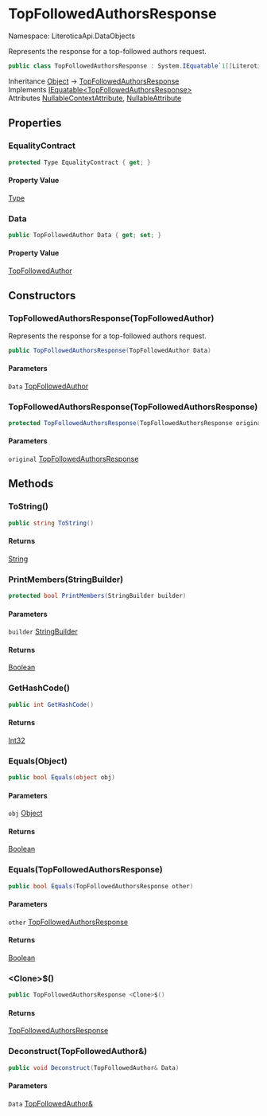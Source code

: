 # TopFollowedAuthorsResponse

Namespace: LiteroticaApi.DataObjects

Represents the response for a top-followed authors request.

```csharp
public class TopFollowedAuthorsResponse : System.IEquatable`1[[LiteroticaApi.DataObjects.TopFollowedAuthorsResponse, LiteroticaApi, Version=1.0.0.0, Culture=neutral, PublicKeyToken=null]]
```

Inheritance [Object](https://docs.microsoft.com/en-us/dotnet/api/system.object) → [TopFollowedAuthorsResponse](./literoticaapi/dataobjects/topfollowedauthorsresponse.md)<br>
Implements [IEquatable&lt;TopFollowedAuthorsResponse&gt;](https://docs.microsoft.com/en-us/dotnet/api/system.iequatable-1)<br>
Attributes [NullableContextAttribute](./system/runtime/compilerservices/nullablecontextattribute.md), [NullableAttribute](./system/runtime/compilerservices/nullableattribute.md)

## Properties

### **EqualityContract**

```csharp
protected Type EqualityContract { get; }
```

#### Property Value

[Type](https://docs.microsoft.com/en-us/dotnet/api/system.type)<br>

### **Data**

```csharp
public TopFollowedAuthor Data { get; set; }
```

#### Property Value

[TopFollowedAuthor](./literoticaapi/dataobjects/topfollowedauthor.md)<br>

## Constructors

### **TopFollowedAuthorsResponse(TopFollowedAuthor)**

Represents the response for a top-followed authors request.

```csharp
public TopFollowedAuthorsResponse(TopFollowedAuthor Data)
```

#### Parameters

`Data` [TopFollowedAuthor](./literoticaapi/dataobjects/topfollowedauthor.md)<br>

### **TopFollowedAuthorsResponse(TopFollowedAuthorsResponse)**

```csharp
protected TopFollowedAuthorsResponse(TopFollowedAuthorsResponse original)
```

#### Parameters

`original` [TopFollowedAuthorsResponse](./literoticaapi/dataobjects/topfollowedauthorsresponse.md)<br>

## Methods

### **ToString()**

```csharp
public string ToString()
```

#### Returns

[String](https://docs.microsoft.com/en-us/dotnet/api/system.string)<br>

### **PrintMembers(StringBuilder)**

```csharp
protected bool PrintMembers(StringBuilder builder)
```

#### Parameters

`builder` [StringBuilder](https://docs.microsoft.com/en-us/dotnet/api/system.text.stringbuilder)<br>

#### Returns

[Boolean](https://docs.microsoft.com/en-us/dotnet/api/system.boolean)<br>

### **GetHashCode()**

```csharp
public int GetHashCode()
```

#### Returns

[Int32](https://docs.microsoft.com/en-us/dotnet/api/system.int32)<br>

### **Equals(Object)**

```csharp
public bool Equals(object obj)
```

#### Parameters

`obj` [Object](https://docs.microsoft.com/en-us/dotnet/api/system.object)<br>

#### Returns

[Boolean](https://docs.microsoft.com/en-us/dotnet/api/system.boolean)<br>

### **Equals(TopFollowedAuthorsResponse)**

```csharp
public bool Equals(TopFollowedAuthorsResponse other)
```

#### Parameters

`other` [TopFollowedAuthorsResponse](./literoticaapi/dataobjects/topfollowedauthorsresponse.md)<br>

#### Returns

[Boolean](https://docs.microsoft.com/en-us/dotnet/api/system.boolean)<br>

### **&lt;Clone&gt;$()**

```csharp
public TopFollowedAuthorsResponse <Clone>$()
```

#### Returns

[TopFollowedAuthorsResponse](./literoticaapi/dataobjects/topfollowedauthorsresponse.md)<br>

### **Deconstruct(TopFollowedAuthor&)**

```csharp
public void Deconstruct(TopFollowedAuthor& Data)
```

#### Parameters

`Data` [TopFollowedAuthor&](./literoticaapi/dataobjects/topfollowedauthor&.md)<br>
